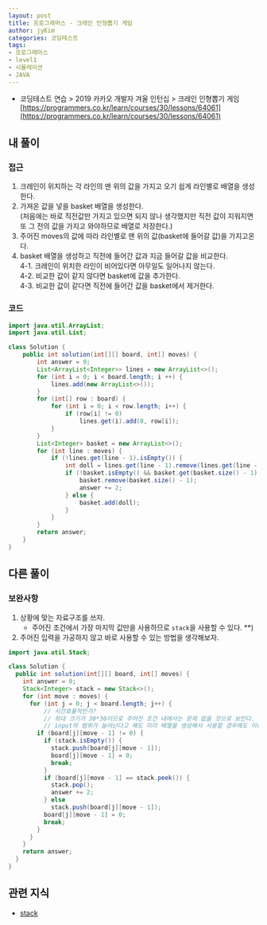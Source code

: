 ```yaml
---
layout: post
title: 프로그래머스 - 크레인 인형뽑기 게임
author: jyKim
categories: 코딩테스트
tags:
- 프로그래머스
- level1
- 시뮬레이션
- JAVA
---
```


- 코딩테스트 연습 > 2019 카카오 개발자 겨울 인턴십 > 크레인 인형뽑기 게임  
[https://programmers.co.kr/learn/courses/30/lessons/64061](https://programmers.co.kr/learn/courses/30/lessons/64061)
  
## 내 풀이

### 접근
1. 크레인이 위치하는 각 라인의 맨 위의 값을 가지고 오기 쉽게 라인별로 배열을 생성한다.
2. 가져온 값을 넣을 basket 배열을 생성한다.  
   (처음에는 바로 직전값만 가지고 있으면 되지 않나 생각했지만 직전 값이 지워지면 또 그 전의 값을 가지고 와야하므로 배열로 저장한다.)
3. 주어진 moves의 값에 따라 라인별로 맨 위의 값(basket에 들어갈 값)을 가지고온다.  
4. basket 배열을 생성하고 직전에 들어간 값과 지금 들어갈 값을 비교한다.  
   4-1. 크레인이 위치한 라인이 비어있다면 아무일도 일어나지 않는다.  
   4-2. 비교한 값이 같지 않다면 basket에 값을 추가한다.  
   4-3. 비교한 값이 같다면 직전에 들어간 값을 basket에서 제거한다.  


### 코드

```java
import java.util.ArrayList;
import java.util.List;

class Solution {
    public int solution(int[][] board, int[] moves) {
        int answer = 0;
        List<ArrayList<Integer>> lines = new ArrayList<>();
        for (int i = 0; i < board.length; i ++) {
            lines.add(new ArrayList<>());
        }
        for (int[] row : board) {
            for (int i = 0; i < row.length; i++) {
                if (row[i] != 0)
                    lines.get(i).add(0, row[i]);
            }
        }
        List<Integer> basket = new ArrayList<>();
        for (int line : moves) {
            if (!lines.get(line - 1).isEmpty()) {
                int doll = lines.get(line - 1).remove(lines.get(line - 1).size() - 1);
                if (!basket.isEmpty() && basket.get(basket.size() - 1) == doll) {
                    basket.remove(basket.size() - 1);
                    answer += 2;
                } else {
                    basket.add(doll);
                }
            }
        }
        return answer;
    }
}
```


## 다른 풀이
### 보완사항
1. 상황에 맞는 자료구조를 쓰자.  
    - 주어진 조건에서 가장 마지막 값만을 사용하므로 `stack`을 사용할 수 있다.
    **) 
2. 주어진 입력을 가공하지 않고 바로 사용할 수 있는 방법을 생각해보자.

```java
import java.util.Stack;

class Solution {
  public int solution(int[][] board, int[] moves) {
    int answer = 0;
    Stack<Integer> stack = new Stack<>();
    for (int move : moves) {
      for (int j = 0; j < board.length; j++) { 
          // 시간효율적인가?
          // 최대 크기가 30*30이므로 주어진 조건 내에서는 문제 없을 것으로 보인다.
          // input의 범위가 늘어난다고 해도 미리 배열을 생성해서 사용할 경우에도 이중 for문을 돌게되므로 비슷할 것.(O(n^2))
        if (board[j][move - 1] != 0) {
          if (stack.isEmpty()) {
            stack.push(board[j][move - 1]);
            board[j][move - 1] = 0;
            break;
          }
          if (board[j][move - 1] == stack.peek()) {
            stack.pop();
            answer += 2;
          } else
            stack.push(board[j][move - 1]);
          board[j][move - 1] = 0;
          break;
        }
      }
    }
    return answer;
  }
}
```

## 관련 지식
- [stack](https://kjy11.github.io/blog/자료구조/2022/05/02/stack.html)
